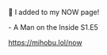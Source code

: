 🤖 I added to my NOW page!

\- A Man on the Inside S1.E5

[<span class="invisible">https://</span><span class="">mihobu.lol/now</span><span class="invisible"></span>](https://mihobu.lol/now)